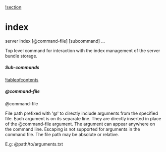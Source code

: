 [!section](server_index_update.md)

# index

<div class="doc-cmdref-cmd-usage">

server index [@command-file] [subcommand] ...

</div>

<div class="doc-cmdref-cmd-doc">

Top level command for interaction with the index
management of the server bundle storage.

</div>

##### Sub-commands

[!tableofcontents]()

##### @command-file

<div class="doc-cmdref-param-aliases">@command-file
</div>

<div class="doc-cmdref-param-flags">
</div>

<div class="doc-cmdref-param-doc">

File path prefixed with '@' to directly include arguments from the 
specified file. Each argument is on its separate line. They are
directly inserted in place of the @command-file argument. 
The argument can appear anywhere on the command line. Escaping
is not supported for arguments in the command file. 
The file path may be absolute or relative.

E.g: @path/to/arguments.txt

</div>

